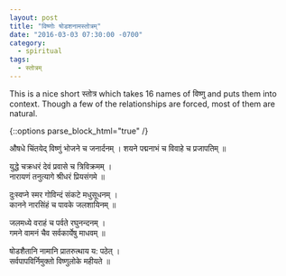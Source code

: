 ```yaml
---
layout: post
title: "विष्णोः षोडशनामस्तोत्रम्"
date: "2016-03-03 07:30:00 -0700"
category:
  - spiritual
tags:
  - स्तोत्रम्
---
```


This is a nice short स्तोत्र which takes 16 names of विष्णु and puts them
into context. Though a few of the relationships are forced, most of them
are natural.

{::options parse_block_html="true" /}
<div class="sanskrit">
औषधे चिंतयेद् विष्णुं भोजने च जनार्दनम् ।  
शयने पद्मनाभं च विवाहे च प्रजापतिम् ॥
<!--more-->

युद्धे चक्रधरं देवं प्रवासे च त्रिविक्रमम् ।  
नारायणं तनुत्यागे श्रीधरं प्रियसंगमे ॥  

दुःस्वप्ने स्मर गोविन्दं संकटे मधुसूधनम् ।  
कानने नारसिंहं च पावके जलशायिनम् ॥

जलमध्ये वराहं च पर्वते रघुनन्दनम् ।  
गमने वामनं चैव सर्वकार्येषु माधवम् ॥

षोडशैतानि नामानि प्रातरुत्थाय य: पठेत्  ।  
सर्वपापविर्निमुक्तो विष्णुलोके महीयते ॥
</div>
